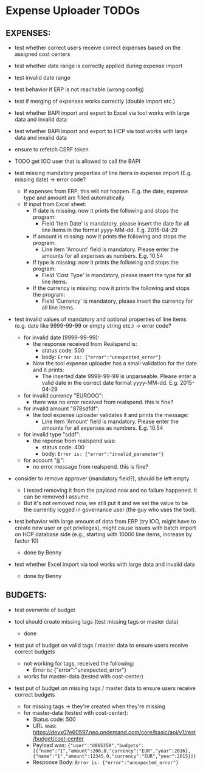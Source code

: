 # Expense Uploader TODOs

EXPENSES:
---------
- test whether correct users receive correct expenses based on the assigned cost centers

- test whether date range is correctly applied during expense import

- test invalid date range

- test behavior if ERP is not reachable (wrong config)

- test if merging of expenses works correctly (double import etc.)

- test whether BAPI import and export to Excel via tool works with large data and invalid data

- test whether BAPI import and export to HCP via tool works with large data and invalid data

- ensure to refetch CSRF token

- TODO get IOO user that is allowed to call the BAPI

- test missing mandatory properties of line items in expense import (E.g. missing date) -> error code?
	* If expenses from ERP, this will not happen. E.g. the date, expense type and amount are filled automatically.
	* If input from Excel sheet:
		- If date is missing: now it prints the following and stops the program:
		    * Field 'Item Date' is mandatory, please insert the date for all line items in the format yyyy-MM-dd. E.g. 2015-04-29
		- If amount is missing: now it prints the following and stops the program:
            * Line item 'Amount' field is mandatory. Please enter the amounts for all expenses as numbers. E.g. 10.54
		- If type is missing: now it prints the following and stops the program:
		    * Field 'Cost Type' is mandatory, please insert the type for all line items.
		- If the currency is missing: now it prints the following and stops the program:
		    * Field 'Currency' is mandatory, please insert the currency for all line items.

- test invalid values of mandatory and optional properties of line items (e.g. date like 9999-99-99 or empty string etc.) -> error code?
	* for invalid date (9999-99-99):
		- the response received from Realspend is:
			* status code: 500
			* body:
			    ```Error is: {"error":"unexpected_error"}```
		- Now the tool expense uploader has a small validation for the date and it prints:
		    * The inserted date 9999-99-99 is unparseable. Please enter a valid date in the correct date format yyyy-MM-dd. E.g. 2015-04-29
	* for invalid currency "EUROOO":
		- there was no error received from realspend. this is fine?
	* for invalid amount "878sdfdf":
		- the tool expense uploader validates it and prints the message:
		    * Line item 'Amount' field is mandatory. Please enter the amounts for all expenses as numbers. E.g. 10.54
	* for invalid type "sddf":
		- the reponse from realspend was:
		    * status code: 400
		    * body:
		        ```Error is: {"error":"invalid_parameter"}```
	* for account "jjj":
		- no error message from realspend. this is fine?

- consider to remove approver (mandatory field?), should be left empty
	* I tested removing it from the payload now and no failure happened. It can be removed I assume.
	* But it's not removed now, we still put it and we set the value to be the currently logged in governance user (the guy who uses the tool).

- test behavior with large amount of data from ERP (try IOO, might have to create new user or get privileges), might cause issues with batch import on HCP database side (e.g., starting with 10000 line items, increase by factor 10)
	* done by Benny

- test whether Excel import via tool works with large data and invalid data
	* done by Benny

BUDGETS:
--------

- test overwrite of budget

- tool should create missing tags (test missing tags or master data)
	* done

- test put of budget on valid tags / master data to ensure users receive correct budgets
	* not working for tags, received the following:
	    - Error is: {"error":"unexpected_error"}
	* works for master-data (tested with cost-center)

- test put of budget on missing tags / master data to ensure users receive correct budgets
	* for missing tags -> they're created when they're missing
	* for master-data (tested with cost-center):
		- Status code: 500
		- URL was: https://devx07e60597.neo.ondemand.com/core/basic/api/v1/rest/budget/cost-center
		- Payload was:
            ```{"user":"d065350","budgets":[{"name":"1","amount":200.0,"currency":"EUR","year":2016},{"name":"1","amount":12345.0,"currency":"EUR","year":2015}]}```
		- Response Body:
            ```Error is: {"error":"unexpected_error"}```
